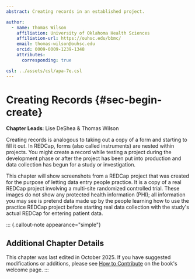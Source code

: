 ```yaml
---
abstract: Creating records in an established project.

author:
  - name: Thomas Wilson
    affiliation: University of Oklahoma Health Sciences
    affiliation-url: https://ouhsc.edu/bbmc/
    email: thomas-wilson@ouhsc.edu
    orcid: 0009-0009-1239-1348
    attributes:
      corresponding: true

csl: ../assets/csl/apa-7e.csl
---
```


# Creating Records {#sec-begin-create}

<!--comment-->
<!--two # = 2nd level heading-->

**Chapter Leads**: Lise DeShea & Thomas Wilson

Creating records is analogous to taking out a copy of a form and starting to fill it out. 
In REDCap, forms (also called instruments) are nested within projects. You might create a 
record while testing a project during the development phase or after the project has been
put into production and data collection has begun for a study or investigation.

This chapter will show screenshots from a REDCap project that was created for the purpose of
letting data entry people practice. It is a copy of a real REDCap project involving a multi-site 
randomized controlled trial. These images do not show any protected health information (PHI); 
all information you may see is
pretend data made up by the people learning how to use the practice REDCap project before starting
real data collection with the study's actual REDCap for entering patient data.







::: {.callout-note appearance="simple"}

## Additional Chapter Details

This chapter was last edited in October 2025.
If you have suggested modifications or additions, please see [How to Contribute](../index.qmd#sec-welcome-contribute) on the book's welcome page.
:::
